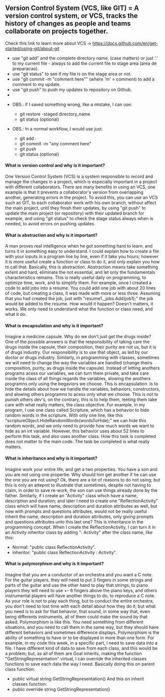 ## Version Control System (VCS, like GIT) = A version control system, or VCS, tracks the history of changes as people and teams collaborate on projects together.
Check this link to learn more about VCS -> https://docs.github.com/en/get-started/using-git/about-git

* use "git add" and the complete directory name, (case matters) or just '.' to my current file - always to add the current file to stage area (area de preparacao).
* use "git status" to see if my file is on the stage area or not.
* use "git commit -m "comment here"" (where 'm' = comment) to add a comment to my update.
* use "git push" to push my updates to repository on Github.
*   

- OBS.: if I saved something wrong, like a mistake, I can use:
    - git restore -staged directory_name
    - git status (optional)

- OBS.: In a normal workflow, I would use just:
    - git add .
    - git commit -m "any comment here"
    - git push
    - git status (optional)


#### What is version control and why is it important?
One Version Control System (VCS) is a system responsible to record and manage the changes in a project, which is especially important in a project with different collaborators. 
There are many benefits in using an VCS, one example is that it prevents a collaborator's version from overlapping another, generating errors in the project.
To avoid this, you can use an VCS such as GIT, to each collaborator work with his own branch, without affect the main project, until they finish their updates, by using "git push" to update the main project (or repository) with their updated branch for example, and using "git status" to check the stage status always when is needed, to avoid errors on pushing updates.

#### What is abstraction and why is it important?
A man proves real intelligence when he got something hard to learn, and turns it in something easy to understand.
I could explain how to create a file with your inputs in a program line by line, even if it take you hours; however it is more  useful create a function or class to do it, and only explain you how to call that.
Basically, this is abstraction. Abstraction means take something extent and hard, eliminate the not essential, and let only the fundamentals characteristics remains.
This is really useful daily on programming, to optimize time, work, and to simplify them.
For example, once I created a code to add jobs into a resume. You could add one job with about 20 lines of code, but creating a class, it was made with more or less three. Assuming that you had created the job, just with "resume1._jobs.Add(job1);" the job would be added to the resume.
How would it happen? Doesn't matters, it works. We only need to understand what the function or class need, and what it do.

#### What is encapsulation and why is it important?
Imagine a medicine capsule. Why do we don't just get the drugs inside? One of the possible answers is that the responsibility of taking care the drugs inside the capsule, their composition, their purity are not us, but it is of drugs industry. Our responsibility is to use that object, as led by our doctor or drugs industry.
Similarly, in programming with classes, sometimes we will need to change the way the variables are handled (change theirs composition, purity, as drugs inside the capsule). Instead of letting anothers programs acess our variables, we can turn them private, and take care inside the class of all things regards the variables, alowing the anothers programns only using the begaviors we choose.
This is encapsulation. Is to hide the details about how we handle the variables, behaviors, constructors, and alowing others programns to acess only what we choose. This is not to punish others dev's, on the contrary, this is to help them, leeting them take care with what really matters, the class objective.
For example, in my program, I use one class called Scripture, which has a behavior to hide random words in the scripture. With only one line, like this "scriptureObject.HideRandomWords(wordsToHide);" we can hide this random words, and we only need to provide how much words we want to hide as an int variable. However, this behavior uses about 52 lines to perform this task, and also uses another class. How this task is completed does not matter to the main code. The task be completed is what really matters.

#### What is inheritance and why is it important?
Imagine work your entire life, and get a two properties. You have a son and you are not using one propertie. Why should him get another if he can use the one you are not using? Ok, there are a lot of reasons to do not using; but this is only an attepmt to illustrate that sometimes, despite not having to claim, in order to save re-work, the son can use things already done by the father.
Similarly, if I create an "Activity" class which have a name, description and duration; and later I need to create one "ReflectionActivity" class which will have name, description and duration attributes as well, but now with prompts and questions attributes, would not be really useful inherit the name, description and duration attributes, only giving prompts and questions attributes unto this last one?
This is inheritance in the programming concept.
When I create the ReflectionActivity, I can turn it in an Activity inheritor class by adding ": Activity" after the class name, like this: 
- Normal: "public class ReflectionActivity".
- inheritor: "public class ReflectionActivity : Activity". 

#### What is polymorphism and why is it important?
Imagine that you are a conductor of an orchestra and you want a C note. For the guitar players, they will need to put 3 fingers in some strings and parts of the guitar and use the other hand to play that strings; to piano players they will need to use +- 6 fingers above the piano keys, and others instrumental players will have another things to do, to reproduce a C note.
As your role is not to play each thing, but to conduct the entire orchestra, you don't need to lost time with each detail about how they do it; but what you need is to ask for that behavior, that sound, in some way that, even being differents instruments, all of them could make the sound by that asked.
Polymorphism is like this.
You need something from different situations, and you need to call them in the same way, but they should have different behaviors and sometimes difference displays. Polymorphism is the ability of something to have or to be displayed in more than one form.
For example, in my code this week, in a specific part, I need to save data into a file.
I have different kind of data to save from each class, and this would be a problem; but, as all of them are Goal inherits, making the function "GetStringRepresentation" virtual, I can override the inherited classes functions to save each data the way I need.
Basically doing this on parent class function:
-  public virtual string GetStringRepresentation()
And this on inherit classes function:
- public override string GetStringRepresentation()